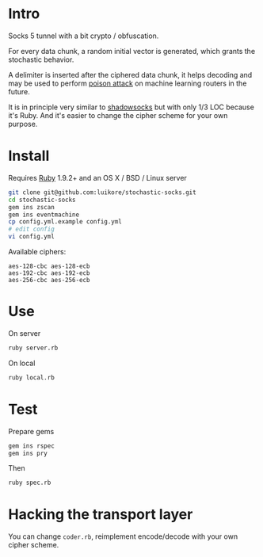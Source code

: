 # Intro

Socks 5 tunnel with a bit crypto / obfuscation.

For every data chunk, a random initial vector is generated, which grants the stochastic behavior.

A delimiter is inserted after the ciphered data chunk, it helps decoding and may be used to perform [poison attack](http://arxiv.org/pdf/1206.6389.pdf) on machine learning routers in the future.

It is in principle very similar to [shadowsocks](https://github.com/clowwindy/shadowsocks) but with only 1/3 LOC because it's Ruby. And it's easier to change the cipher scheme for your own purpose.

# Install

Requires [Ruby](http://ruby-lang.org) 1.9.2+ and an OS X / BSD / Linux server

```bash
git clone git@github.com:luikore/stochastic-socks.git
cd stochastic-socks
gem ins zscan
gem ins eventmachine
cp config.yml.example config.yml
# edit config
vi config.yml
```

Available ciphers:

```
aes-128-cbc aes-128-ecb
aes-192-cbc aes-192-ecb
aes-256-cbc aes-256-ecb
```

# Use

On server

```bash
ruby server.rb
```

On local

```bash
ruby local.rb
```

# Test

Prepare gems

```bash
gem ins rspec
gem ins pry
```

Then

```bash
ruby spec.rb
```

# Hacking the transport layer

You can change `coder.rb`, reimplement encode/decode with your own cipher scheme.
